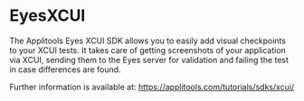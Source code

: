 # EyesXCUI

The Applitools Eyes XCUI SDK allows you to easily add visual checkpoints to your XCUI tests. 
It takes care of getting screenshots of your application via XCUI, sending them to the Eyes server for validation 
and failing the test in case differences are found.

Further information is available at: https://applitools.com/tutorials/sdks/xcui/
